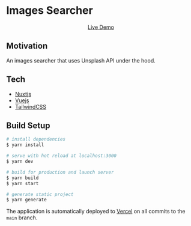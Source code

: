 # Images Searcher

<p align="center">
  <a href="https://images-searcher.vercel.app/" target="_blank">
  Live Demo
  </a>
</p>

## Motivation

An images searcher that uses Unsplash API under the hood.

## Tech

- [Nuxtjs]
- [Vuejs]
- [TailwindCSS]

## Build Setup

```bash
# install dependencies
$ yarn install

# serve with hot reload at localhost:3000
$ yarn dev

# build for production and launch server
$ yarn build
$ yarn start

# generate static project
$ yarn generate
```

The application is automatically deployed to [Vercel] on all commits to the `main` branch.

[nuxtjs]: https://nuxtjs.org
[vuejs]: https://vuejs.org/
[tailwindcss]: https://tailwindcss.com/
[vercel]: https://vercel.com/
